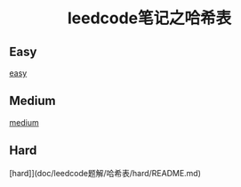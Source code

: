 <h1 align="center">leedcode笔记之哈希表</h1>

<p id="easy"></p>

## Easy

[easy](doc/leedcode题解/哈希表/easy/README.md)


<p id="medium"></p>


##  Medium 

[medium](doc/leedcode题解/哈希表/medium/README.md)


<p id="hard"></p>

## Hard

[hard]](doc/leedcode题解/哈希表/hard/README.md)   




